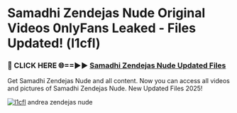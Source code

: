 # Samadhi Zendejas Nude Original Videos 0nlyFans Leaked - Files Updated! (l1cfl)

<h3>🔴 CLICK HERE 🌐==►► <a href="https://tinyurl.com/5h6xmrr3" rel="nofollow">Samadhi Zendejas Nude Updated Files</a></h3>

Get Samadhi Zendejas Nude and all content. Now you can access all videos and pictures of Samadhi Zendejas Nude. New Updated Files 2025!

[![l1cfl](https://i.imgur.com/KVD873Z.gif)](https://tinyurl.com/5h6xmrr3)
andrea zendejas nude